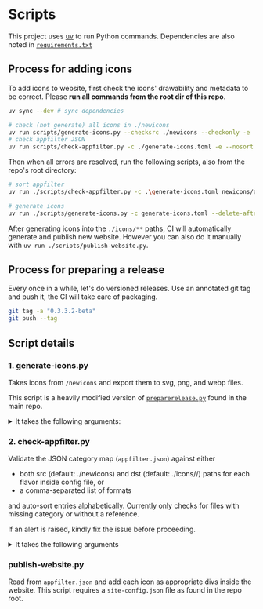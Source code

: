 # Scripts

This project uses [uv](https://docs.astral.sh/uv/) to run Python commands. Dependencies are also noted in [`requirements.txt`](requirements.txt)

## Process for adding icons

To add icons to website, first check the icons' drawability and metadata to be correct. Please **run all commands from the root dir of this repo**.

```bash
uv sync --dev # sync dependencies

# check (not generate) all icons in ./newicons
uv run scripts/generate-icons.py --checksrc ./newicons --checkonly -e
# check appfilter JSON
uv run scripts/check-appfilter.py -c ./generate-icons.toml -e --nosort newicons/appfilter.json 
```

Then when all errors are resolved, run the following scripts, also from the repo's root directory:

```bash
# sort appfilter
uv run ./scripts/check-appfilter.py -c .\generate-icons.toml newicons/appfilter.json

# generate icons
uv run ./scripts/generate-icons.py -c generate-icons.toml --delete-after
```

After generating icons into the `./icons/**` paths, CI will automatically generate and publish new website. However you can also do it manually with `uv run ./scripts/publish-website.py`.

## Process for preparing a release

Every once in a while, let's do versioned releases. Use an annotated git tag and push it, the CI will take care of packaging.

```bash
git tag -a "0.3.3.2-beta"
git push --tag
```

## Script details

### 1. generate-icons.py

Takes icons from `/newicons` and export them to svg, png, and webp files.

This script is a heavily modified version of [`preparerelease.py`](https://github.com/Arcticons-Team/Arcticons/blob/main/scripts/preparerelease.py) found in the main repo. 

<details>

<summary>It takes the following arguments:</summary>

```
usage: generate-icons.py [-h] [-c CONFIG] [--checkonly] [--checksrc CHECKSRC] [--delete-after] [-e]

options:
  -h, --help            show this help message and exit
  -c CONFIG, --config CONFIG
                        Config file to use
  --checkonly           Run checks only. Requires -c or --checksrc to be set
  --checksrc CHECKSRC   Path to the icons directory for checking (only enabled alongside --checkonly flag)
  --delete-after        Delete icons from the source folder after creation
  -e, --error           Errors on invalid checks
```

</details>

### 2. check-appfilter.py

Validate the JSON category map (`appfilter.json`) against either 

- both src (default: ./newicons) and dst (default: ./icons/<flavor-name>/<format>) paths for each flavor inside config file, or
- a comma-separated list of formats

and auto-sort entries alphabetically. Currently only checks for files with missing category or without a reference.

If an alert is raised, kindly fix the issue before proceeding.


<details>
<summary>It takes the following arguments</summary>

```
usage: check-appfilter.py [-h] [--nosort] [-c CONFIG] [-p PATHS] JSON_APPFILTER

positional arguments:
  JSON_APPFILTER        Path to the JSON file

options:
  -h, --help            show this help message and exit
  --nosort              Sort JSON keys alphabetically
  -c CONFIG, --config CONFIG
                        Config file to use
  -p PATHS, --paths PATHS
                        Comma-separated paths to the icons directory
```

</details>

### publish-website.py

Read from `appfilter.json` and add each icon as appropriate divs inside the website. This script requires a `site-config.json` file as found in the repo root.
